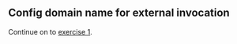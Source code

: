 ## Config domain name for external invocation


Continue on to [exercise 1](../exercise-1/README.md).

